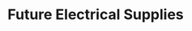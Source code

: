 ---
title: "Future Electrical Supplies"
url: /bournemouth/future-electrical-supplies/
shop: trade
---